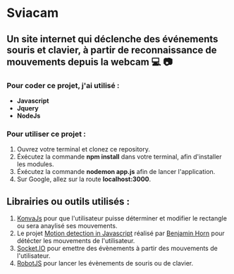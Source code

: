 # Sviacam

## Un site internet qui déclenche des événements souris et clavier, à partir de reconnaissance de mouvements depuis la webcam :computer: :camera:

### Pour coder ce projet, j'ai utilisé :  
- **Javascript**
- **Jquery**
- **NodeJs**

### Pour utiliser ce projet : 
1) Ouvrez votre terminal et clonez ce repository.
2) Éxécutez la commande **npm install** dans votre terminal, afin d'installer les modules.
3) Éxécutez la commande **nodemon app.js** afin de lancer l'application.
4) Sur Google, allez sur la route **localhost:3000**.

## Librairies ou outils utilisés :
1) [KonvaJs](https://konvajs.org/) pour que l'utilisateur puisse déterminer et modifier le rectangle ou sera anaylisé ses mouvements.
2) Le projet [Motion detection in Javascript](https://github.com/beije/motion-detection-in-javascript) réalisé par [Benjamin Horn](https://github.com/beije) pour détécter les mouvements de l'utilisateur. 
3) [Socket.IO](https://socket.io/get-started/chat) pour emettre des évènements à partir des mouvements de l'utilisateur.
4) [RobotJS](http://robotjs.io/docs/) pour lancer les évènements de souris ou de clavier.
